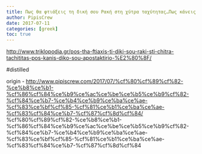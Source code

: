 ```yaml
---
title: Πως θα φτιάξεις τη δική σου Ρακή στη χύτρα ταχύτητας…Πως κάνεις το δικό σου αποστακτήριο…‏
author: PipisCrew
date: 2017-07-11
categories: [greek]
toc: true
---
```


http://www.triklopodia.gr/pos-tha-ftiaxis-ti-diki-sou-raki-sti-chitra-tachititas-pos-kanis-diko-sou-apostaktirio-%E2%80%8F/

#distilled

origin - http://www.pipiscrew.com/2017/07/%cf%80%cf%89%cf%82-%ce%b8%ce%b1-%cf%86%cf%84%ce%b9%ce%ac%ce%be%ce%b5%ce%b9%cf%82-%cf%84%ce%b7-%ce%b4%ce%b9%ce%ba%ce%ae-%cf%83%ce%bf%cf%85-%cf%81%ce%b1%ce%ba%ce%ae-%cf%83%cf%84%ce%b7-%cf%87%cf%8d%cf%84/ %cf%80%cf%89%cf%82-%ce%b8%ce%b1-%cf%86%cf%84%ce%b9%ce%ac%ce%be%ce%b5%ce%b9%cf%82-%cf%84%ce%b7-%ce%b4%ce%b9%ce%ba%ce%ae-%cf%83%ce%bf%cf%85-%cf%81%ce%b1%ce%ba%ce%ae-%cf%83%cf%84%ce%b7-%cf%87%cf%8d%cf%84